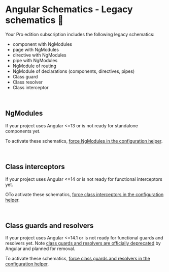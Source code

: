 # Angular Schematics - Legacy schematics 💎

Your Pro edition subscription includes the following legacy schematics:
- component with NgModules
- page with NgModules
- directive with NgModules
- pipe with NgModules
- NgModule of routing
- NgModule of declarations (components, directives, pipes)
- Class guard
- Class resolver
- Class interceptor

<br>

## NgModules

If your project uses Angular <=13 or is not ready for standalone components yet.

To activate these schematics, [force NgModules in the configuration helper](command:angular-schematics.configuration).

<br>

## Class interceptors

If your project uses Angular <=14 or is not ready for functional interceptors yet.

OTo activate these schematics, [force class interceptors in the configuration helper](command:angular-schematics.configuration).

<br>

## Class guards and resolvers

If your project uses Angular <=14.1 or is not ready for functional guards and resolvers yet. Note [class guards and resolvers are officially deprecated](https://angular.io/guide/deprecations#router-class-and-injection-token-guards) by Angular and planned for removal.

To activate these schematics, [force class guards and resolvers in the configuration helper](command:angular-schematics.configuration).

<br>
